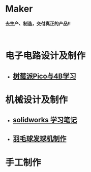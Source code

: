 # Maker 
**去生产、制造，交付真正的产品!!** 

<br>

# 电子电路设计及制作
- ## [树莓派Pico与4B学习](md/electronic/respi.md)    

# 机械设计及制作  
- ## [solidworks 学习笔记](md/solidworks/README.md)  
- ## [羽毛球发球机制作](md/shuttlecock/README.md)  

# 手工制作

